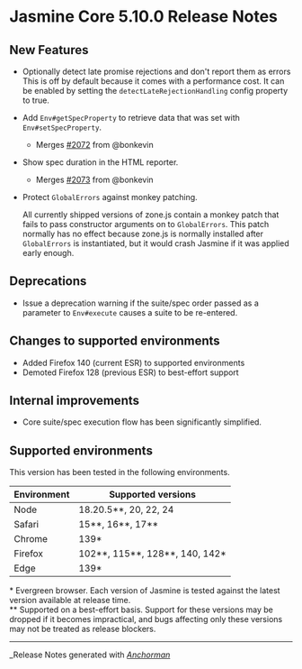 # Jasmine Core 5.10.0 Release Notes

## New Features

* Optionally detect late promise rejections and don't report them as errors
  This is off by default because it comes with a performance cost. It can be
  enabled by setting the `detectLateRejectionHandling` config property to true.
* Add `Env#getSpecProperty` to retrieve data that was set with 
  `Env#setSpecProperty`.
    * Merges [#2072](https://github.com/jasmine/jasmine/pull/2072) from @bonkevin
* Show spec duration in the HTML reporter.
    * Merges [#2073](https://github.com/jasmine/jasmine/pull/2073) from @bonkevin
* Protect `GlobalErrors` against monkey patching.
  
  All currently shipped versions of zone.js contain a monkey patch that fails
  to pass constructor arguments on to `GlobalErrors`. This patch normally has
  no effect because zone.js is normally installed after `GlobalErrors` is
  instantiated, but it would crash Jasmine if it was applied early enough.

## Deprecations

* Issue a deprecation warning if the suite/spec order passed as a parameter to
  `Env#execute` causes a suite to be re-entered.

## Changes to supported environments

* Added Firefox 140 (current ESR) to supported environments
* Demoted Firefox 128 (previous ESR) to best-effort support

## Internal improvements

* Core suite/spec execution flow has been significantly simplified.

## Supported environments

This version has been tested in the following environments.

| Environment       | Supported versions             |
|-------------------|--------------------------------|
| Node              | 18.20.5**, 20, 22, 24          |
| Safari            | 15**, 16**, 17**               |
| Chrome            | 139*                           |
| Firefox           | 102**, 115**, 128**, 140, 142* |
| Edge              | 139*                           |

\* Evergreen browser. Each version of Jasmine is tested against the latest
version available at release time.<br>
\** Supported on a best-effort basis. Support for these versions may be dropped
if it becomes impractical, and bugs affecting only these versions may not be
treated as release blockers.

------

_Release Notes generated with _[Anchorman](http://github.com/infews/anchorman)_
